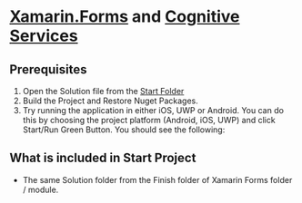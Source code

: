 # [Xamarin.Forms](https://www.xamarin.com/forms) and [Cognitive Services](https://www.microsoft.com/cognitive-services/)

## Prerequisites
1. Open the Solution file from the [Start Folder](https://github.com/mjtpena/Xamarin-Training/tree/master/Xamarin%20and%20Cognitive/Start/MyCompany)
2. Build the Project and Restore Nuget Packages.
3. Try running the application in either iOS, UWP or Android. You can do this by choosing the project platform (Android, iOS, UWP) and click Start/Run Green Button. You should see the following:

## What is included in Start Project
* The same Solution folder from the Finish folder of Xamarin Forms folder / module.



